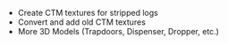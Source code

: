 - Create CTM textures for stripped logs
- Convert and add old CTM textures
- More 3D Models (Trapdoors, Dispenser, Dropper, etc.)
